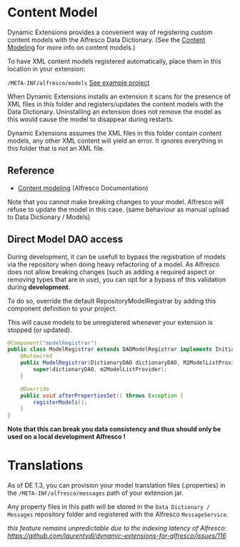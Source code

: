 # Content Model

Dynamic Extensions provides a convenient way of registering custom content models with the Alfresco Data Dictionary. (See the <a href="https://docs.alfresco.com/5.0/concepts/content-modeling-about.html?m=2">Content Modeling</a> for more info on content models.)

To have XML content models registered automatically, place them in this location in your extension:

<code>/META-INF/alfresco/models</code> <a href="https://github.com/xenit-eu/example-dynamic-extension/tree/master/gradle-with-plugin/src/main/resources/META-INF/alfresco/models">See example project</a>

When Dynamic Extensions installs an extension it scans for the presence of XML files in this folder and registers/updates the content models with the Data Dictionary. Uninstalling an extension does not remove the model as this would cause the model to disappear during restarts.

Dynamic Extensions assumes the XML files in this folder contain content models, any other XML content will yield an error. It ignores everything in this folder that is not an XML file.

## Reference

* [Content modeling](https://docs.alfresco.com/5.0/concepts/content-modeling-about.html?m=2) (Alfresco Documentation)

Note that you cannot make breaking changes to your model. Alfresco will refuse to update the model in this case.
(same behaviour as manual upload to Data Dictionary / Models)

## Direct Model DAO access

During development, it can be usefull to bypass the registration of models via the repository when doing heavy refactoring of a model. As Alfresco does not allow breaking changes (such as adding a required aspect or removing types that are in use), you can opt for a bypass of this validation during __development__.

To do so, override the default RepositoryModelRegistrar by adding this component definition to your project.

This will cause models to be unregistered whenever your extension is stopped (or updated).

```java
@Component("modelRegistrar")
public class ModelRegistrar extends DAOModelRegistrar implements InitializingBean {
    @Autowired
    public ModelRegistrar(DictionaryDAO dictionaryDAO, M2ModelListProvider m2ModelListProvider) {
        super(dictionaryDAO, m2ModelListProvider);
    }

    @Override
    public void afterPropertiesSet() throws Exception {
        registerModels();
    }
}
```

**Note that this can break you data consistency and thus should only be used on a local development Alfresco !**

# Translations

As of DE 1.3, you can provision your model translation files (.properties) in the `/META-INF/alfresco/messages` path of your extension jar.

Any property files in this path will be stored in the `Data Dictionary / Messages` repository folder and registered with the Alfresco `MessageService`.

_this feature remains unpredictable due to the indexing latency of Alfresco: https://github.com/laurentvdl/dynamic-extensions-for-alfresco/issues/116_
